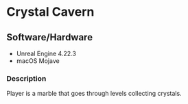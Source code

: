 # Crystal Cavern

## Software/Hardware

* Unreal Engine 4.22.3
* macOS Mojave

### Description

Player is a marble that goes through levels collecting crystals. 